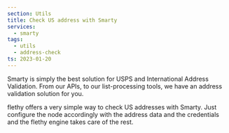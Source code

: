 ```yaml
---
section: Utils
title: Check US address with Smarty
services:
  - smarty
tags:
  - utils
  - address-check
ts: 2023-01-20
---
```


Smarty is simply the best solution for USPS and International Address Validation. From our APIs, to our list-processing tools, we have an address validation solution for you.

flethy offers a very simple way to check US addresses with Smarty. Just configure the node accordingly with the address data and the credentials and the flethy engine takes care of the rest.

